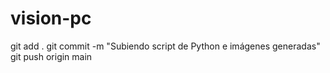# vision-pc
git add .
git commit -m "Subiendo script de Python e imágenes generadas"
git push origin main
